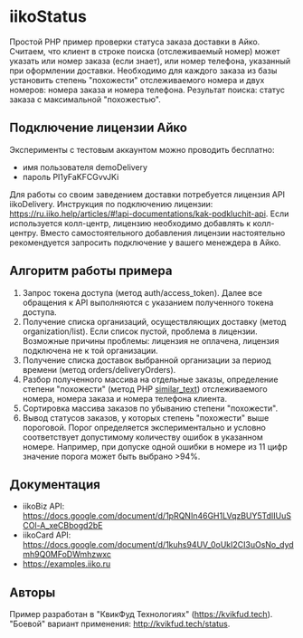 # iikoStatus

Простой PHP пример проверки статуса заказа доставки в Айко. 
Считаем, что клиент в строке поиска (отслеживаемый номер) может указать или номер заказа (если знает), или номер телефона, указанный при оформлении доставки. Необходимо для каждого заказа из базы установить степень "похожести" отслеживаемого номера и двух номеров: номера заказа и номера телефона. 
Результат поиска: статус заказа с максимальной "похожестью".

## Подключение лицензии Айко

Эксперименты с тестовым аккаунтом можно проводить бесплатно:

- имя пользователя demoDelivery
- пароль PI1yFaKFCGvvJKi

Для работы со своим заведением доставки потребуется лицензия API iikoDelivery. Инструкция по подключению лицензии: https://ru.iiko.help/articles/#!api-documentations/kak-podkluchit-api.
Если используется колл-центр, лицензию необходимо добавлять к колл-центру.
Вместо самостоятельного добавления лицензии настоятельно рекомендуется запросить подключение у вашего менеждера в Айко.

## Алгоритм работы примера

1. Запрос токена доступа (метод auth/access_token). Далее все обращения к API выполняются с указанием полученного токена доступа.
1. Получение списка организаций, осуществляющих доставку (метод organization/list). Если список пустой, проблема в лицензии. Возможные причины проблемы: лицензия не оплачена, лицензия подключена не к той организации.
1. Получение списка доставок выбранной организации за период времени (метод orders/deliveryOrders).
1. Разбор полученного массива на отдельные заказы, определение степени "похожести" (метод PHP [similar_text](http://php.net/manual/ru/function.similar-text.php)) отслеживаемого номера, номера заказа и номера телефона клиента. 
1. Сортировка массива заказов по убыванию степени "похожести".
1. Вывод статусов заказов, у которых степень "похожести" выше пороговой. Порог определяется экспериментально и условно соответствует допустимому количеству ошибок в указанном номере. Например, при допуске одной ошибки в номере из 11 цифр значение порога может быть выбрано >94%.

## Документация

* iikoBiz API: https://docs.google.com/document/d/1pRQNIn46GH1LVqzBUY5TdIIUuSCOl-A_xeCBbogd2bE
* iikoCard API: https://docs.google.com/document/d/1kuhs94UV_0oUkI2CI3uOsNo_dydmh9Q0MFoDWmhzwxc
* https://examples.iiko.ru

## Авторы

Пример разработан в "КвикФуд Технологиях" (https://kvikfud.tech). "Боевой" вариант применения: http://kvikfud.tech/status.